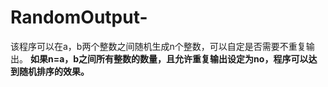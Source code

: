 # RandomOutput-
该程序可以在a，b两个整数之间随机生成n个整数，可以自定是否需要不重复输出。
**如果n=a，b之间所有整数的数量，且允许重复输出设定为no，程序可以达到随机排序的效果。**
